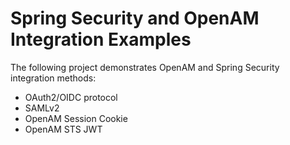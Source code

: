 # Spring Security and OpenAM Integration Examples 

The following project demonstrates OpenAM and Spring Security integration methods:

- OAuth2/OIDC protocol
- SAMLv2 
- OpenAM Session Cookie
- OpenAM STS JWT